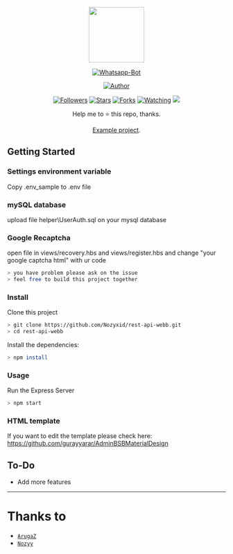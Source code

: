 <p align="center">
<img src="https://avatars.githubusercontent.com/u/92721624?v=4" width="128" height="128"/>
</p>
<p align="center">
<a href="#"><img title="Whatsapp-Bot" src="https://img.shields.io/badge/rest%20api%20express-green?colorA=%23ff0000&colorB=%23017e40&style=for-the-badge"></a>
</p>
<p align="center">
<a href="https://github.com/Nozyxid"><img title="Author" src="https://img.shields.io/badge/AUTHOR-NOZYX-orange.svg?style=for-the-badge&logo=github"></a>
</p>
<p align="center">
<a href="https://github.com/Nozyxid/followers"><img title="Followers" src="https://img.shields.io/github/followers/Nozyxid?color=blue&style=flat-square"></a>
<a href="https://github.com/Nozyxid/rest-api-webexpress/stargazers/"><img title="Stars" src="https://img.shields.io/github/stars/Nozyxid/rest-api-webexpress?color=red&style=flat-square"></a>
<a href="https://github.com/Nozyxid/rest-api-webexpress/network/members"><img title="Forks" src="https://img.shields.io/github/forks/Nozyxid/rest-api-webexpress?color=red&style=flat-square"></a>
<a href="https://github.com/Nozyxid/rest-api-webexpress/watchers"><img title="Watching" src="https://img.shields.io/github/watchers/Nozyxid/rest-api-webexpress?label=Watchers&color=blue&style=flat-square"></a>
<a href="https://hits.seeyoufarm.com"><img src="https://hits.seeyoufarm.com/api/count/incr/badge.svg?url=https%3A%2F%2Fgithub.com%2FNozyxid%2Frest-api-webexpress&count_bg=%2379C83D&title_bg=%23555555&icon=probot.svg&icon_color=%2300FF6D&title=hits&edge_flat=false"/></a>
</p>
<div align="center">

Help me to ⭐️ this repo, thanks.
<p align="center"><a href="http://example.restfulapi.my.id/">Example project</a>.</p>
</div>

## Getting Started

### Settings environment variable
Copy .env_sample to .env file

### mySQL database
upload file helper\UserAuth.sql on your mysql database

### Google Recaptcha
open file in views/recovery.hbs and views/register.hbs and change "your google captcha html" with ur code

```bash
> you have problem please ask on the issue
> feel free to build this project together
```

### Install
Clone this project

```bash
> git clone https://github.com/Nozyxid/rest-api-webb.git
> cd rest-api-webb
```

Install the dependencies:

```bash
> npm install 
```

### Usage
Run the Express Server

```bash
> npm start
```

### HTML template
If you want to edit the template please check here: https://github.com/gurayyarar/AdminBSBMaterialDesign

## To-Do
 - Add more features
 
---
# Thanks to
* [`ArugaZ`](https://github.com/ArugaZ)
* [`Nozyy`](https://github.com/Nozyxid)